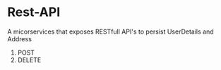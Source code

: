 # Rest-API
A micorservices that exposes RESTfull API's to persist UserDetails and Address

1. POST
2. DELETE